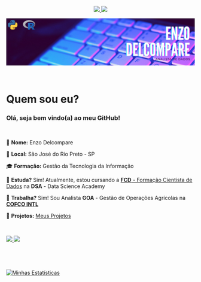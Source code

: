 <p align="center">
  <a href="https://github.com/enzodelcompare">
    <img src="https://img.shields.io/badge/criador-enzodelcompare-yellowgreen">
  </a>
  
  <a href="https://enzodelcompare.github.io/" alt="Contributors">
    <img src="https://img.shields.io/badge/site-enzodelcompare-lightgrey" />
  </a>
</p>

![Enzo Delcompare](/imagens/enzo_delcompare.jpeg)

<br>

# Quem sou eu?

### Olá, seja bem vindo(a) ao meu **GitHub**!

<br>

:bust_in_silhouette: **Nome:** Enzo Delcompare

:pushpin: **Local:** São José do Rio Preto - SP

:mortar_board: **Formação:** Gestão da Tecnologia da Informação

:notebook: **Estuda?** Sim! Atualmente, estou cursando a [**FCD** - Formação Cientista de Dados](https://www.datascienceacademy.com.br/pages/formacao-cientista-de-dados) na **DSA** - Data Science Academy

:office: **Trabalha?** Sim! Sou Analista **GOA** - Gestão de Operações Agrícolas na [**COFCO INTL**](https://br.cofcointernational.com/)

:rocket: **Projetos:** [Meus Projetos](https://github.com/enzodelcompare/portfolio)

<br>

<p>
  <a href="https://www.linkedin.com/in/enzodelcompare/">
    <img src="https://img.shields.io/badge/linkedin-enzodelcompare-blue">
  </a>
  
  <a href="https://github.com/enzodelcompare/enzodelcompare/blob/master/cv/cv_enzodelcompare.pdf">
    <img src="https://img.shields.io/badge/curr%C3%ADculo-enzodelcompare-red">
  </a>
</p>

# 

<br>

[![Minhas Estatísticas](https://github-readme-stats.vercel.app/api?username=enzodelcompare&count_private=true&show_icons=true&theme=tokyonight)](https://github.com/anuraghazra/github-readme-stats&theme=dark)
